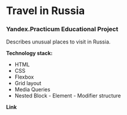 # Travel in Russia

### Yandex.Practicum Educational Project

Describes unusual places to visit in Russia.

**Technology stack:**

* HTML
* CSS
* Flexbox
* Grid layout
* Media Queries 
* Nested Block - Element - Modifier structure

**Link**
